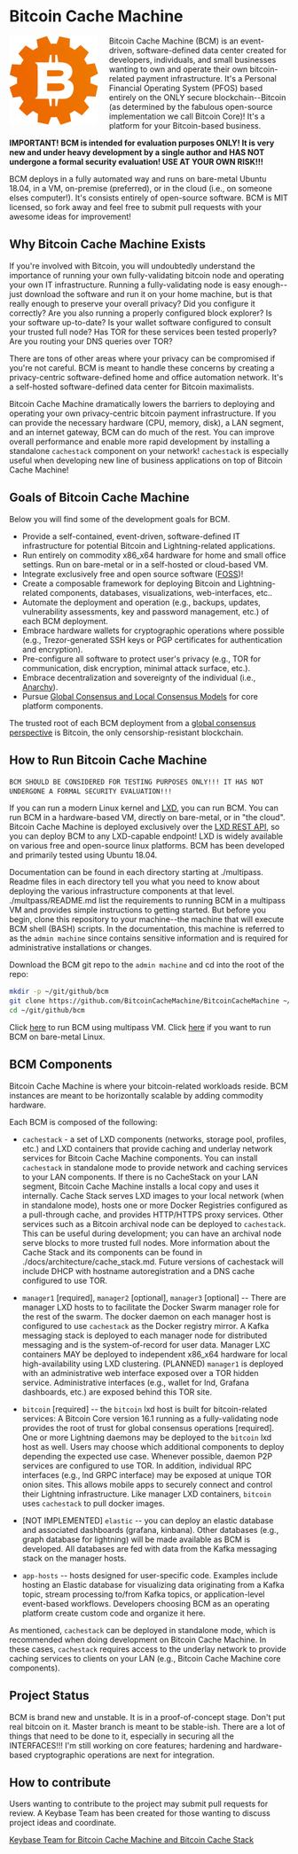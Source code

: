 
# Bitcoin Cache Machine

<img src="./resources/bcmlogo.png" alt="Bitcoin Cache Machine Logo" style="float: left; margin-right: 20px;" />

Bitcoin Cache Machine (BCM) is an event-driven, software-defined data center created for developers, individuals, and small businesses wanting to own and operate their own bitcoin-related payment infrastructure. It's a Personal Financial Operating System (PFOS) based entirely on the ONLY secure blockchain--Bitcoin (as determined by the fabulous open-source implementation we call Bitcoin Core)! It's a platform for your Bitcoin-based business.

**IMPORTANT! BCM is intended for evaluation purposes ONLY! It is very new and under heavy development by a single author and HAS NOT undergone a formal security evaluation!  USE AT YOUR OWN RISK!!!**

BCM deploys in a fully automated way and runs on bare-metal Ubuntu 18.04, in a VM, on-premise (preferred), or in the cloud (i.e., on someone elses computer!). It's consists entirely of open-source software. BCM is MIT licensed, so fork away and feel free to submit pull requests with your awesome ideas for improvement!

## Why Bitcoin Cache Machine Exists

If you're involved with Bitcoin, you will undoubtedly understand the importance of running your own fully-validating bitcoin node and operating your own IT infrastructure. Running a fully-validating node is easy enough--just download the software and run it on your home machine, but is that really enough to preserve your overall privacy? Did you configure it correctly? Are you also running a properly configured block explorer? Is your software up-to-date? Is your wallet software configured to consult your trusted full node? Has TOR for these services been tested properly? Are you routing your DNS queries over TOR?

There are tons of other areas where your privacy can be compromised if you're not careful. BCM is meant to handle these concerns by creating a privacy-centric software-defined home and office automation network. It's a self-hosted software-defined data center for Bitcoin maximalists.

Bitcoin Cache Machine dramatically lowers the barriers to deploying and operating your own privacy-centric bitcoin payment infrastructure. If you can provide the necessary hardware (CPU, memory, disk), a LAN segment, and an internet gateway, BCM can do much of the rest. You can improve overall performance and enable more rapid development by installing a standalone `cachestack` component on your network! `cachestack` is especially useful when developing new line of business applications on top of Bitcoin Cache Machine!

## Goals of Bitcoin Cache Machine

Below you will find some of the development goals for BCM.

* Provide a self-contained, event-driven, software-defined IT infrastructure for potential Bitcoin and Lightning-related applications.
* Run entirely on commodity x86_x64 hardware for home and small office settings. Run on bare-metal or in a self-hosted or cloud-based VM.
* Integrate exclusively free and open source software ([FOSS](https://en.wikipedia.org/wiki/Free_and_open-source_software))!
* Create a composable framework for deploying Bitcoin and Lightning-related components, databases, visualizations, web-interfaces, etc..
* Automate the deployment and operation (e.g., backups, updates, vulnerability assessments, key and password management, etc.) of each BCM deployment.
* Embrace hardware wallets for cryptographic operations where possible (e.g., Trezor-generated SSH keys or PGP certificates for authentication and encryption).
* Pre-configure all software to protect user's privacy (e.g., TOR for communication, disk encryption, minimal attack surface, etc.).
* Embrace decentralization and sovereignty of the individual (i.e., [Anarchy](https://en.wikipedia.org/wiki/Anarchy)).
* Pursue [Global Consensus and Local Consensus Models](https://twitter.com/SarahJamieLewis/status/1016832509709914112) for core platform components.

The trusted root of each BCM deployment from a [global consensus perspective](https://fieldnotes.resistant.tech/dags-and-decentralization/) is Bitcoin, the only censorship-resistant blockchain.

## How to Run Bitcoin Cache Machine

`BCM SHOULD BE CONSIDERED FOR TESTING PURPOSES ONLY!!! IT HAS NOT UNDERGONE A FORMAL SECURITY EVALUATION!!!`

If you can run a modern Linux kernel and [LXD](https://linuxcontainers.org/lxd/), you can run BCM. You can run BCM in a hardware-based VM, directly on bare-metal, or in "the cloud". Bitcoin Cache Machine is deployed exclusively over the [LXD REST API](https://github.com/lxc/lxd/blob/master/doc/rest-api.md), so you can deploy BCM to any LXD-capable endpoint! LXD is widely available on various free and open-source linux platforms. BCM has been developed and primarily tested using Ubuntu 18.04.

Documentation can be found in each directory starting at ./multipass. Readme files in each directory tell you what you need to know about deploying the various infrastructure components at that level. ./multpass/README.md list the requirements to running BCM in a multipass VM and provides simple instructions to getting started. But before you begin, clone this repository to your machine--the machine that will execute BCM shell (BASH) scripts. In the documentation, this machine is referred to as the `admin machine` since contains sensitive information and is required for administrative installations or changes.

Download the BCM git repo to the `admin machine` and cd into the root of the repo:

```bash
mkdir -p ~/git/github/bcm
git clone https://github.com/BitcoinCacheMachine/BitcoinCacheMachine ~/git/github/bcm
cd ~/git/github/bcm
```

Click [here](./multipass/) to run BCM using multipass VM. Click [here](./mulitpass/lxd) if you want to run BCM on bare-metal Linux.

## BCM Components

Bitcoin Cache Machine is where your bitcoin-related workloads reside. BCM instances are meant to be horizontally scalable by adding commodity hardware.

Each BCM is composed of the following:

* `cachestack` - a set of LXD components (networks, storage pool, profiles, etc.) and LXD containers that provide caching and underlay network services for Bitcoin Cache Machine components. You can install `cachestack` in standalone mode to provide network and caching services to your LAN components. If there is no CacheStack on your LAN segment, Bitcoin Cache Machine installs a local copy and uses it internally. Cache Stack serves LXD images to your local network (when in standalone mode), hosts one or more Docker Registries configured as a pull-through cache, and provides HTTP/HTTPS proxy services. Other services such as a Bitcoin archival node can be deployed to `cachestack`. This can be useful during development; you can have an archival node serve blocks to more trusted full nodes. More information about the Cache Stack and its components can be found in ./docs/architecture/cache_stack.md. Future versions of cachestack will include DHCP with hostname autoregistration and a DNS cache configured to use TOR.

* `manager1` [required], `manager2` [optional], `manager3` [optional] -- There are manager LXD hosts to to facilitate the Docker Swarm manager role for the rest of the swarm. The docker daemon on each manager host is configured to use `cachestack` as the Docker registry mirror. A Kafka messaging stack is deployed to each manager node for distributed messaging and is the system-of-record for user data. Manager LXC containers MAY be deployed to independent x86_x64 hardware for local high-availability using LXD clustering.  (PLANNED) `manager1` is deployed with an administrative web interface exposed over a TOR hidden service. Administrative interfaces (e.g., wallet for lnd, Grafana dashboards, etc.) are exposed behind this TOR site.

* `bitcoin` [required] -- the `bitcoin` lxd host is built for bitcoin-related services: A Bitcoin Core version 16.1 running as a fully-validating node provides the root of trust for global consensus operations [required]. One or more Lightning daemons may be deployed to the `bitcoin` lxd host as well. Users may choose which additional components to deploy depending the expected use case. Whenever possible, daemon P2P services are configured to use TOR. In addition, individual RPC interfaces (e.g., lnd GRPC interface) may be exposed at unique TOR onion sites. This allows mobile apps to securely connect and control their Lightning infrastructure. Like manager LXD containers, `bitcoin` uses `cachestack` to pull docker images.

* [NOT IMPLEMENTED] `elastic` -- you can deploy an elastic database and associated dashboards (grafana, kinbana). Other databases (e.g., graph database for lightning) will be made available as BCM is developed. All databases are fed with data from the Kafka messaging stack on the manager hosts.

* `app-hosts` -- hosts designed for user-specific code. Examples include hosting an Elastic database for visualizing data originating from a Kafka topic, stream processing to/from Kafka topics, or application-level event-based workflows. Developers choosing BCM as an operating platform create custom code and organize it here.

As mentioned, `cachestack` can be deployed in standalone mode, which is recommended when doing development on Bitcoin Cache Machine. In these cases, `cachestack` requires access to the underlay network to provide caching services to clients on your LAN (e.g., Bitcoin Cache Machine core components).

## Project Status

BCM is brand new and unstable. It is in a proof-of-concept stage. Don't put real bitcoin on it. Master branch is meant to be stable-ish. There are a lot of things that need to be done to it, especially in securing all the INTERFACES!!! I'm still working on core features; hardening and hardware-based cryptographic operations are next for integration.

## How to contribute

Users wanting to contribute to the project may submit pull requests for review. A Keybase Team has been created for those wanting to discuss project ideas and coordinate.

[Keybase Team for Bitcoin Cache Machine and Bitcoin Cache Stack](https://keybase.io/team/btccachemachine)